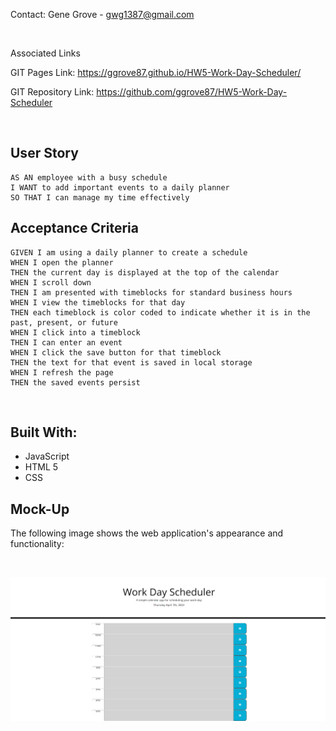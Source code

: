 Contact: Gene Grove - gwg1387@gmail.com

<br>

Associated Links

GIT Pages Link: https://ggrove87.github.io/HW5-Work-Day-Scheduler/

GIT Repository Link: https://github.com/ggrove87/HW5-Work-Day-Scheduler

<br>

## User Story

```
AS AN employee with a busy schedule
I WANT to add important events to a daily planner
SO THAT I can manage my time effectively
```

## Acceptance Criteria

```
GIVEN I am using a daily planner to create a schedule
WHEN I open the planner
THEN the current day is displayed at the top of the calendar
WHEN I scroll down
THEN I am presented with timeblocks for standard business hours
WHEN I view the timeblocks for that day
THEN each timeblock is color coded to indicate whether it is in the past, present, or future
WHEN I click into a timeblock
THEN I can enter an event
WHEN I click the save button for that timeblock
THEN the text for that event is saved in local storage
WHEN I refresh the page
THEN the saved events persist

```

<br>

## Built With:

* JavaScript
* HTML 5
* CSS


## Mock-Up

The following image shows the web application's appearance and functionality:

<br>

![Image of the webpage being deployed](./assets/images/HW5_Screen_Shot.png)